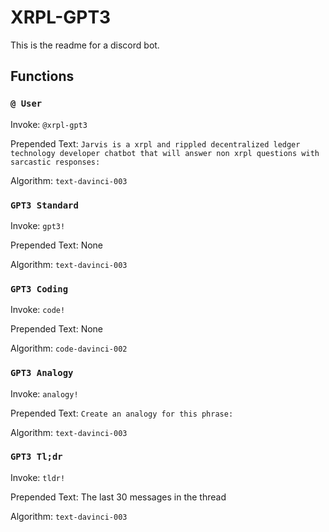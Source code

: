 # XRPL-GPT3

This is the readme for a discord bot. 

## Functions

### `@ User`

Invoke: `@xrpl-gpt3`

Prepended Text: `Jarvis is a xrpl and rippled decentralized ledger technology developer chatbot that will answer non xrpl questions with sarcastic responses: `

Algorithm: `text-davinci-003`

### `GPT3 Standard`

Invoke: `gpt3!`

Prepended Text: None

Algorithm: `text-davinci-003`

### `GPT3 Coding`

Invoke: `code!`

Prepended Text: None

Algorithm: `code-davinci-002`

### `GPT3 Analogy`

Invoke: `analogy!`

Prepended Text: `Create an analogy for this phrase: `

Algorithm: `text-davinci-003`

### `GPT3 Tl;dr`

Invoke: `tldr!`

Prepended Text: The last 30 messages in the thread

Algorithm: `text-davinci-003`
